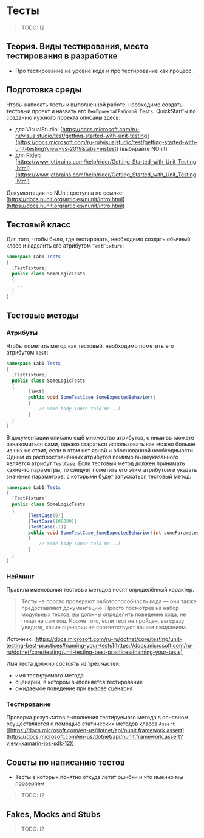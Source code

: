 # Тесты

> TODO: I2

## Теория. Виды тестирования, место тестирования в разработке

- Про тестирование на уровне кода и про тестирование как процесс.

## Подготовка среды

Чтобы написать тесты к выполненной работе, необходимо создать тестовый проект и назвать его `ИмяПроектаСРаботой.Tests`. QuickStart'ы по созданию нужного проекта описаны здесь:

- для VisualStudio: [https://docs.microsoft.com/ru-ru/visualstudio/test/getting-started-with-unit-testing](https://docs.microsoft.com/ru-ru/visualstudio/test/getting-started-with-unit-testing?view=vs-2019&tabs=mstest) (выбирайте NUnit)
- для Rider: [https://www.jetbrains.com/help/rider/Getting_Started_with_Unit_Testing.html](https://www.jetbrains.com/help/rider/Getting_Started_with_Unit_Testing.html)

Документация по NUnit доступна по ссылке: [https://docs.nunit.org/articles/nunit/intro.html](https://docs.nunit.org/articles/nunit/intro.html)

## Тестовый класс

Для того, чтобы было, где тестировать, необходимо создать обычный класс и наделить его атрибутом `TestFixture`:

```csharp
namespace Lab1.Tests
{
  [TestFixture]
  public class SomeLogicTests
  {
    ...
  }
}
```

## Тестовые методы

### Атрибуты

Чтобы пометить метод как тестовый, необходимо пометить его атрибутом `Test`:

```csharp
namespace Lab1.Tests
{
  [TestFixture]
  public class SomeLogicTests
  {
		[Test]
		public void SomeTestCase_SomeExpectedBehavior()
		{
			// Some body (once told me...)
		}
  }
}
```

В документации описано ещё множество атрибутов, с ними вы можете ознакомиться сами, однако стараться использовать как можно больше из них не стоит, если в этом нет явной и обоснованной необходимости. Одним из распространённых атрибутов помимо вышеуказанного является атрибут `TestCase`. Если тестовый метод должен принимать какие-то параметры, то следует пометить его этим атрибутом и указать значения параметров, с которыми будет запускаться тестовый метод:

```csharp
namespace Lab1.Tests
{
  [TestFixture]
  public class SomeLogicTests
  {
		[TestCase(0)]
		[TestCase(100000)]
		[TestCase(-1)]
		public void SomeTestCase_SomeExpectedBehavior(int someParameter)
		{
			// Some body (once told me...)
		}
  }
}
```

### Нейминг

Правила именования тестовых методов носят определённый характер.

> Тесты не просто проверяют работоспособность кода — они также предоставляют документацию. Просто посмотрев на набор модульных тестов, вы должны определить поведение кода, не глядя на сам код. Кроме того, если тест не пройден, вы сразу увидите, какие сценарии не соответствуют вашим ожиданиям.

Источник: [https://docs.microsoft.com/ru-ru/dotnet/core/testing/unit-testing-best-practices#naming-your-tests](https://docs.microsoft.com/ru-ru/dotnet/core/testing/unit-testing-best-practices#naming-your-tests)


Имя теста должно состоять из трёх частей:

- имя тестируемого метода
- сценарий, в котором выполняется тестирование
- ожидаемое поведение при вызове сценария

### Тестирование

Проверка результатов выполнения тестируемого метода в основном осуществляется с помощью статических методов класса `Assert` ([https://docs.microsoft.com/en-us/dotnet/api/nunit.framework.assert](https://docs.microsoft.com/en-us/dotnet/api/nunit.framework.assert?view=xamarin-ios-sdk-12))

## Советы по написанию тестов

- Тесты в которых понятно откуда летит ошибки и что именно мы проверяем

> TODO: I2

## Fakes, Mocks and Stubs

> TODO: I2
